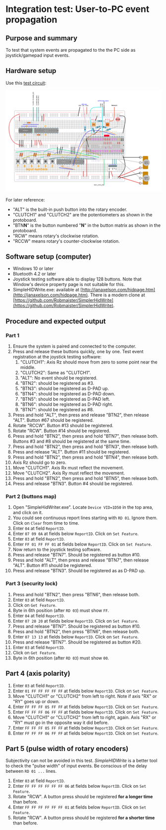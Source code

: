 # Integration test: User-to-PC event propagation

## Purpose and summary

To test that system events are propagated to the the PC side as joystick/gamepad input events.

## Hardware setup

Use this [test circuit](../../Protoboards/MainTestBoard.diy):

![Test circuit image](../../Protoboards/MainTestBoard.png)

For later reference:

- "ALT" is the built-in push button into the rotary encoder.
- "CLUTCH1" and "CLUTCH2" are the potentiometers as shown in the protoboard.
- "BTN**N**" is the button numbered "**N**" in the button matrix as shown in the protoboard.
- "RCW" means rotary's clockwise rotation.
- "RCCW" means rotary's counter-clockwise rotation.

## Software setup (computer)

- Windows 10 or later
- Bluetooth 4.2 or later
- Joystick testing software able to display 128 buttons. Note that Window's device property page is not suitable for this.
- SimpleHIDWrite.exe: available at [http://janaxelson.com/hidpage.htm](http://janaxelson.com/hidpage.htm). There is a modern clone at [https://github.com/Robmaister/SimplerHidWrite](https://github.com/Robmaister/SimplerHidWrite).

## Procedure and expected output

### Part 1

1. Ensure the system is paired and connected to the computer.
2. Press and release these buttons quickly, one by one. Test event registration at the joystick testing software:
   1. "CLUTCH1": Axis Rz should move from zero to some point near the middle.
   2. "CLUTCH2": Same as "CLUTCH1".
   3. "ALT": No event should be registered.
   4. "BTN2": should be registered as #3.
   5. "BTN3": should be registered as D-PAD up.
   6. "BTN4": should be registered as D-PAD down.
   7. "BTN5": should be registered as D-PAD left.
   8. "BTN6": should be registered as D-PAD right.
   9. "BTN7": should be registered as #8.
3. Press and hold "ALT", then press and release "BTN2", then release "ALT". Button #67 should be registered.
4. Rotate "RCCW". Button #13 should be registered.
5. Rotate "RCW". Button #14 should be registered.
6. Press and hold "BTN2", then press and hold "BTN7", then release both. Buttons #3 and #8 should be registered at the same time.
7. Press and hold "BTN2", then press and hold "BTN3", then release both.
8. Press and release "ALT". Button #11 should be registered.
9. Press and hold "BTN2", then press and hold "BTN4", then release both.
10. Axis Rz should go to zero.
11. Move "CLUTCH1". Axis Rx must reflect the movement.
12. Move "CLUTCH2". Axis Ry must reflect the movement.
13. Press and hold "BTN2", then press and hold "BTN5", then release both.
14. Press and release "BTN3". Button #4 should be registered.

### Part 2 (buttons map)

1. Open "SimpleHidWriter.exe". Locate `Device VID=1D50` in the top area, and click on it.
2. You could see continuous report lines starting with `RD 01`. Ignore them. Click on `Clear` from time to time.
3. Enter `04` at field `ReportID`.
4. Enter `07 09 0A` at fields below `ReportID`. Click on `Set Feature`.
5. Enter `03` at field `ReportID`.
6. Enter `FF 01 FF FF 01` at fields below `ReportID`. Click on `Set Feature`.
7. Now return to the joystick testing software.
8. Press and release "BTN7". Should be registered as button #10.
9. Press and hold "ALT", then press and release "BTN7", then release "ALT". Button #11 should be registered.
10. Press and release "BTN3". Should be registered as as D-PAD up.

### Part 3 (security lock)

1. Press and hold "BTN2", then press "BTN6", then release both.
2. Enter `03` at field `ReportID`.
3. Click on `Get Feature`.
4. Byte in 6th position (after `RD 03`) must show `FF`.
5. Enter `04` at field `ReportID`.
6. Enter `07 20 20` at fields below `ReportID`. Click on `Set Feature`.
7. Press and release "BTN7". Should be registered as button #10.
8. Press and hold "BTN2", then press "BTN6", then release both.
9. Enter `07 13 13` at fields below `ReportID`. Click on `Set Feature`.
10. Press and release "BTN7". Should be registered as button #20.
11. Enter `03` at field `ReportID`.
12. Click on `Get Feature`.
13. Byte in 6th position (after `RD 03`) must show `00`.

## Part 4 (axis polarity)

1. Enter `03` at field `ReportID`.
2. Enter `01 FF FF FF FF FF` at fields below `ReportID`. Click on `Set Feature`.
3. Move "CLUTCH1" or "CLUTCH2" from left to right.
   Note if axis "RX" or "RY" goes up or down.
4. Enter `FF FF FF 05 FF FF` at fields below `ReportID`. Click on `Set Feature`.
5. Enter `FF FF FF 06 FF FF` at fields below `ReportID`. Click on `Set Feature`.
6. Move "CLUTCH1" or "CLUTCH2" from left to right, again.
   Axis "RX" or "RY" must go in the opposite way it did before.
7. Enter `FF FF FF 05 FF FF` at fields below `ReportID`. Click on `Set Feature`.
8. Enter `FF FF FF 06 FF FF` at fields below `ReportID`. Click on `Set Feature`.

## Part 5 (pulse width of rotary encoders)

Subjectivity can not be avoided in this test.
*SimpleHIDWrite* is a better tool to check the "pulse width" of input events.
Be conscious of the delay between `RD 01 ...` lines.

1. Enter `03` at field `ReportID`.
2. Enter `FF FF FF FF FF FF 06` at fields below `ReportID`. Click on `Set Feature`.
3. Rotate "RCW". A button press should be registered **for a longer time** than before.
4. Enter `FF FF FF FF FF FF 01` at fields below `ReportID`. Click on `Set Feature`.
5. Rotate "RCW". A button press should be registered **for a shorter time** than before.
